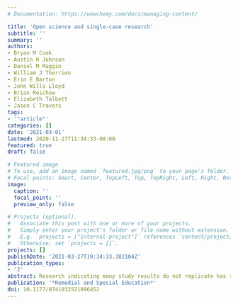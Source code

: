 ```yaml
---
# Documentation: https://wowchemy.com/docs/managing-content/

title: 'Open science and single-case research'
subtitle: ''
summary: ''
authors:
- Bryan M Cook
- Austin H Johnson
- Daniel M Maggin
- William J Therrien
- Erin E Barton
- John Wills Lloyd
- Brian Reichow
- Elizabeth Talbott
- Jason C Travers
tags:
- '"article"'
categories: []
date: '2021-03-01'
lastmod: 2020-11-27T11:34:33-08:00
featured: true
draft: false

# Featured image
# To use, add an image named `featured.jpg/png` to your page's folder.
# Focal points: Smart, Center, TopLeft, Top, TopRight, Left, Right, BottomLeft, Bottom, BottomRight.
image:
  caption: ''
  focal_point: ''
  preview_only: false

# Projects (optional).
#   Associate this post with one or more of your projects.
#   Simply enter your project's folder or file name without extension.
#   E.g. `projects = ["internal-project"]` references `content/project/deep-learning/index.md`.
#   Otherwise, set `projects = []`.
projects: []
publishDate: '2021-03-27T19:34:33.382104Z'
publication_types:
- '2'
abstract: Research indicating many study results do not replicate has raised questions about the credibility of science and prompted concerns about a potential reproducibility crisis. Moreover, most published research is not freely accessible, which limits the potential impact of science. Open science, which aims to make the research process more open and reproducible, has been proposed as one approach to increase the credibility and impact of scientific research. Although relatively little attention has been paid to open science in relation to single-case design, we propose that open-science practices can be applied to enhance the credibility and impact of single-case design research. In this article, we discuss how open-science practices align with other recent developments in single-case design research, describe four prominent open-science practices (i.e., preregistration, registered reports, data and materials sharing, and open access), and discuss potential benefits and limitations of each practice for single-case design.
publication: '*Remedial and Special Education*'
doi: 10.1177/0741932521996452
---
```

